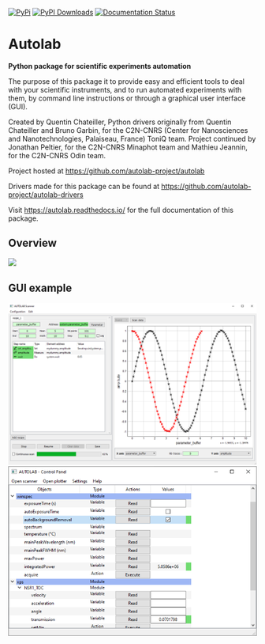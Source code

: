 [![PyPi](https://img.shields.io/pypi/v/autolab)](https://pypi.org/project/autolab/)
[![PyPI Downloads](https://img.shields.io/pypi/dm/autolab.svg?label=PyPI%20downloads)](https://pypi.org/project/autolab/)
[![Documentation Status](https://readthedocs.org/projects/autolab/badge/?version=latest)](https://autolab.readthedocs.io/en/latest/?badge=latest)

# Autolab
__Python package for scientific experiments automation__

The purpose of this package it to provide easy and efficient tools to deal with your scientific instruments, and to run automated experiments with them, by command line instructions or through a graphical user interface (GUI).

Created by Quentin Chateiller, Python drivers originally from Quentin Chateiller and Bruno Garbin, for the C2N-CNRS (Center for Nanosciences and Nanotechnologies, Palaiseau, France) ToniQ team.
Project continued by Jonathan Peltier, for the C2N-CNRS Minaphot team and Mathieu Jeannin, for the C2N-CNRS Odin team.

Project hosted at https://github.com/autolab-project/autolab

Drivers made for this package can be found at https://github.com/autolab-project/autolab-drivers

Visit https://autolab.readthedocs.io/ for the full documentation of this package.

## Overview

<img src="https://raw.githubusercontent.com/autolab-project/autolab/master/docs/scheme.png">

## GUI example

<img src="https://raw.githubusercontent.com/autolab-project/autolab/master/docs/gui/scanning.png">

<img src="https://raw.githubusercontent.com/autolab-project/autolab/master/docs/gui/control_panel.png">
